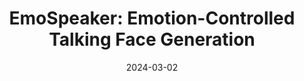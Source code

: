 ---
title: "EmoSpeaker: Emotion-Controlled Talking Face Generation"
collection: publications
permalink: /publication/2024-03-02-emospeaker
excerpt: 'Assisted in a one-shot framework capable of fine-grained emotional control and precise lip synchronization. Contributed to the design of an audio decoupling mechanism guided by facial attributes. Actively involved in paper revision and rebuttal writing, focusing on technical clarity, reviewer responses, and refinement of contributions.'
date: 2024-03-02
venue: 'Under Review at IEEE TMM'
paperurl: 'https://peterfanfan.github.io/EmoSpeaker/'
citation: 'Qian, Z. (2024). &quot;EmoSpeaker: Emotion-Controlled Talking Face Generation.&quot; <i>Under Review at IEEE TMM</i>.'
--- 